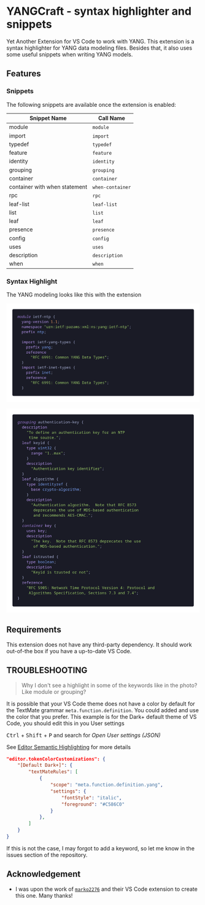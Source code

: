 # YANGCraft - syntax highlighter and snippets  

Yet Another Extension for VS Code to work with YANG. This extension is a syntax highlighter for YANG data modeling files. Besides that, it also uses some useful snippets when writing YANG models.

## Features

### Snippets

The following snippets are available once the extension is enabled: 

| **Snippet Name**               | **Call Name**       |
|--------------------------------|---------------------|
| module                         | `module`            |
| import                         | `import`            |
| typedef                        | `typedef`           |
| feature                        | `feature`           |
| identity                       | `identity`          |
| grouping                       | `grouping`          |
| container                      | `container`         |
| container with when statement  | `when-container`    |
| rpc                            | `rpc`               |
| leaf-list                      | `leaf-list`         |
| list                           | `list`              |
| leaf                           | `leaf`              |
| presence                       | `presence`          |
| config                         | `config`            |
| uses                           | `uses`              |
| description                    | `description`       |
| when                           | `when`              |

### Syntax Highlight

The YANG modeling looks like this with the extension

![YANG module section](assets/syntax_highlight_1.png)

![YANG grouping section](assets/syntax_highlight_2.png)

## Requirements

This extension does not have any third-party dependency. It should work out-of-the box if you have a up-to-date VS Code.

## TROUBLESHOOTING

> Why I don't see a highlight in some of the keywords like in the photo? Like module or grouping?

It is possible that your VS Code theme does not have a color by default for the TextMate grammar `meta.function.definition`. You could added and use the color that you prefer. This example is for the Dark+ default theme of VS Code, you should edit this in you User settings 

<kbd>Ctrl</kbd> + <kbd>Shift</kbd> + <kbd>P</kbd> and search for *Open User settings (JSON)* 

See [Editor Semantic Highlighting](https://code.visualstudio.com/docs/getstarted/themes#_editor-semantic-highlighting) for more details

```json
"editor.tokenColorCustomizations": {
    "[Default Dark+]": {
        "textMateRules": [
            {
                "scope": "meta.function.definition.yang",
                "settings": {
                    "fontStyle": "italic",
                    "foreground": "#C586C0"
                }
            },
        ]
    }
}
```

If this is not the case, I may forgot to add a keyword, so let me know in the issues section of the repository.

## Acknowledgement 

- I was upon the work of [`marko2276`](https://github.com/marko2276) and their VS Code extension to create this one. Many thanks! 